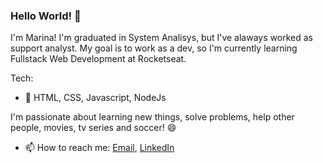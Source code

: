 ### Hello World! 👋

<!--
**marimatos/marimatos** is a ✨ _special_ ✨ repository because its `README.md` (this file) appears on your GitHub profile. -->

I'm Marina!
I'm graduated in System Analisys, but I've alaways worked as support analyst.
My goal is to work as a dev, so I'm currently learning Fullstack Web Development at Rocketseat.

Tech:
- 🌱 HTML, CSS, Javascript, NodeJs

I'm passionate about learning new things, solve problems, help other people, movies, tv series and soccer! 😄


- 📫 How to reach me:  [Email](marina.msp@gmail.com), [LinkedIn](https://www.linkedin.com/in/marinamatos/)

